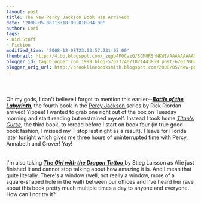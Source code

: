 ```yaml
---
layout: post
title: The New Percy Jackson Book Has Arrived!
date: '2008-05-08T13:18:00.010-04:00'
author: Lori
tags:
- Kid Stuff
- Fiction
modified_time: '2008-12-08T23:03:57.231-05:00'
thumbnail: http://4.bp.blogspot.com/_zqgb4FOCazQ/SCM8RShNKWI/AAAAAAAAAGg/fyQxcuv8V_o/s72-c/percy.jpg
blogger_id: tag:blogger.com,1999:blog-5767374071871443859.post-6703706282743672609
blogger_orig_url: http://brooklinebooksmith.blogspot.com/2008/05/new-percy-jackson-book-has-arrived.html
---
```


<a href="http://4.bp.blogspot.com/_zqgb4FOCazQ/SCM8RShNKWI/AAAAAAAAAGg/fyQxcuv8V_o/s1600-h/percy.jpg"><img id="BLOGGER_PHOTO_ID_5198064662642239842" style="DISPLAY: block; MARGIN: 0px auto 10px; CURSOR: hand; TEXT-ALIGN: center" alt="" src="http://4.bp.blogspot.com/_zqgb4FOCazQ/SCM8RShNKWI/AAAAAAAAAGg/fyQxcuv8V_o/s320/percy.jpg" border="0" /></a><br /><div>Oh my gods, I can't believe I forgot to mention this earlier--<strong><em><a href="http://brookline.booksense.com/NASApp/store/Product?s=showproduct&amp;isbn=9781423101468">Battle of the Labyrinth</a></em></strong>, the fourth book in the <a href="http://www.percyjacksonbooks.com/">Percy Jackson </a>series by Rick Riordan arrived! Yippee! I wanted to grab one right out of the box on Tuesday morning and start reading but restrained myself. Instead I took home <em><a href="http://brookline.booksense.com/NASApp/store/Product?s=showproduct&amp;isbn=9781423101482">Titan's Curse</a></em>, the third book, to reread before I start on book four (in true good-book fashion, I missed my T stop last night as a result). I leave for Florida later tonight which gives me three hours of uninterrupted time with Percy, Annabeth and Grover! Yay! </div><br /><div></div><br /><div>I'm also taking <a href="http://brookline.booksense.com/NASApp/store/Product?s=showproduct&amp;isbn=9780307269751"><em><strong>The Girl with the Dragon Tattoo</strong></em> </a>by Stieg Larsson as Alie just finished it and cannot stop talking about how amazing it is. And I mean that quite literally. There's a window (well, not really a window, more of a square-shaped hole in the wall) between our offices and I've heard her rave about this book pretty much multiple times a day to anyone and everyone. How can I not try it? </div>